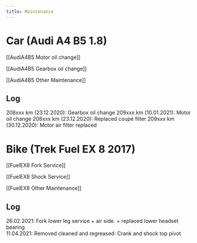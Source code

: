 ```yaml
---
title: Maintenance
---
```

# Car (Audi A4 B5 1.8)

[[AudiA4B5 Motor oil change]]

[[AudiA4B5 Gearbox oil change]]

[[AudiA4B5 Other Maintenance]]

## Log
208xxx km (23.12.2020): Gearbox oil change
209xxx km (10.01.2021): Motor oil change
208xxx km (23.12.2020): Replaced coupé filter
209xxx km (30.12.2020): Motor air filter replaced


# Bike (Trek Fuel EX 8 2017)

[[FuelEX8 Fork Service]]

[[FuelEX8 Shock Service]]

[[FuelEX8 Other Maintenance]]

## Log

26.02.2021: Fork lower leg service + air side. + replaced lower headset bearing\
11.04.2021: Removed cleaned and regreased: Crank and shock top pivot
